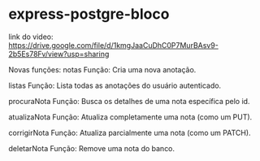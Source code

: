 # express-postgre-bloco
link do video: https://drive.google.com/file/d/1kmgJaaCuDhC0P7MurBAsv9-2b5Es78Fv/view?usp=sharing

Novas funções:
notas
Função: Cria uma nova anotação.

listas
Função: Lista todas as anotações do usuário autenticado.

procuraNota
Função: Busca os detalhes de uma nota específica pelo id.

atualizaNota
Função: Atualiza completamente uma nota (como um PUT).

corrigirNota
Função: Atualiza parcialmente uma nota (como um PATCH).

deletarNota
Função: Remove uma nota do banco.
